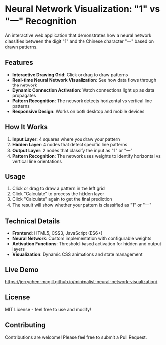 # Neural Network Visualization: "1" vs "一" Recognition

An interactive web application that demonstrates how a neural network classifies between the digit "1" and the Chinese character "一" based on drawn patterns.

## Features

- **Interactive Drawing Grid**: Click or drag to draw patterns
- **Real-time Neural Network Visualization**: See how data flows through the network
- **Dynamic Connection Activation**: Watch connections light up as data propagates
- **Pattern Recognition**: The network detects horizontal vs vertical line patterns
- **Responsive Design**: Works on both desktop and mobile devices

## How It Works

1. **Input Layer**: 4 squares where you draw your pattern
2. **Hidden Layer**: 4 nodes that detect specific line patterns
3. **Output Layer**: 2 nodes that classify the input as "1" or "一"
4. **Pattern Recognition**: The network uses weights to identify horizontal vs vertical line orientations

## Usage

1. Click or drag to draw a pattern in the left grid
2. Click "Calculate" to process the hidden layer
3. Click "Calculate" again to get the final prediction
4. The result will show whether your pattern is classified as "1" or "一"

## Technical Details

- **Frontend**: HTML5, CSS3, JavaScript (ES6+)
- **Neural Network**: Custom implementation with configurable weights
- **Activation Functions**: Threshold-based activation for hidden and output layers
- **Visualization**: Dynamic CSS animations and state management

## Live Demo
https://jerrychen-mcgill.github.io/minimalist-neural-network-visualization/

## License
MIT License - feel free to use and modify!

## Contributing
Contributions are welcome! Please feel free to submit a Pull Request.